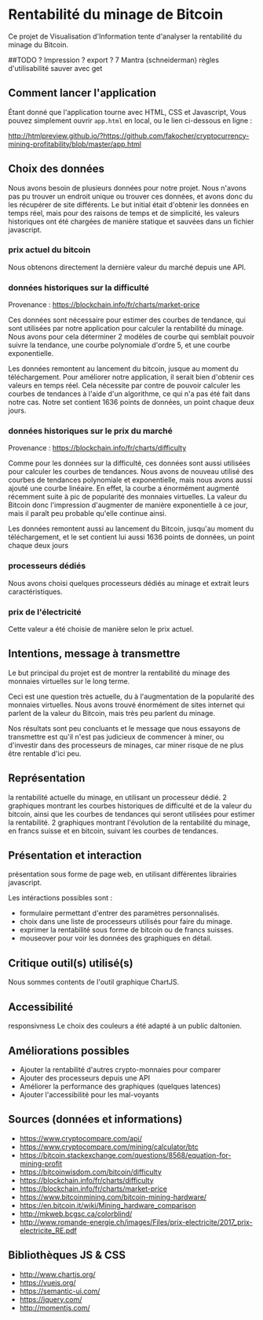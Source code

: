 # Rentabilité du minage de Bitcoin

Ce projet de Visualisation d'Information tente d'analyser la rentabilité du minage du Bitcoin.

##TODO ?
Impression ?
export ?
7 Mantra (schneiderman)
règles d'utilisabilité
sauver avec get

## Comment lancer l'application

Étant donné que l'application tourne avec HTML, CSS et Javascript, Vous pouvez simplement ouvrir `app.html` en local, ou le lien ci-dessous en ligne :

http://htmlpreview.github.io/?https://github.com/fakocher/cryptocurrency-mining-profitability/blob/master/app.html

## Choix des données

Nous avons besoin de plusieurs données pour notre projet. Nous n'avons pas pu trouver un endroit unique ou trouver ces données, et avons donc du
les récupérer de site différents. Le but initial était d'obtenir les données en temps réel, mais pour des raisons de temps et de simplicité, 
les valeurs historiques ont été chargées de manière statique et sauvées dans un fichier javascript.

### prix actuel du bitcoin

Nous obtenons directement la dernière valeur du marché depuis une API.

### données historiques sur la difficulté

Provenance : https://blockchain.info/fr/charts/market-price

Ces données sont nécessaire pour estimer des courbes de tendance, qui sont utilisées par notre application pour calculer la rentabilité du minage.
Nous avons pour cela déterminer 2 modèles de courbe qui semblait pouvoir suivre la tendance, une courbe polynomiale d'ordre 5, et une courbe exponentielle.

Les données remontent au lancement du bitcoin, jusque au moment du téléchargement. Pour améliorer notre application, il serait bien d'obtenir ces valeurs en temps réel. 
Cela nécessite par contre de pouvoir calculer les courbes de tendances à l'aide d'un algorithme, ce qui n'a pas été fait dans notre cas. 
Notre set contient 1636 points de données, un point chaque deux jours.

### données historiques sur le prix du marché

Provenance : https://blockchain.info/fr/charts/difficulty

Comme pour les données sur la difficulté, ces données sont aussi utilisées pour calculer les courbes de tendances. 
Nous avons de nouveau utilisé des courbes de tendances polynomiale et exponentielle, mais nous avons aussi ajouté une courbe linéaire. 
En effet, la courbe a énormément augmenté récemment suite à pic de popularité des monnaies virtuelles. La valeur du Bitcoin donc l'impression 
d'augmenter de manière exponentielle à ce jour, mais il paraît peu probable qu'elle continue ainsi.

Les données remontent aussi au lancement du Bitcoin, jusqu'au moment du téléchargement, et le set contient lui aussi 1636 points de données, un point chaque deux jours

### processeurs dédiés

Nous avons choisi quelques processeurs dédiés au minage et extrait leurs caractéristiques.

### prix de l'électricité

Cette valeur a été choisie de manière selon le prix actuel.

## Intentions, message à transmettre

Le but principal du projet est de montrer la rentabilité du minage des monnaies virtuelles sur le long terme. 

Ceci est une question très actuelle, du à l'augmentation de la popularité des monnaies virtuelles. 
Nous avons trouvé énormément de sites internet qui parlent de la valeur du Bitcoin, mais très peu parlent du minage.

Nos résultats sont peu concluants et le message que nous essayons de transmettre est qu'il n'est pas judicieux de 
commencer à miner, ou d'investir dans des processeurs de minages, car miner risque de ne plus être rentable d'ici peu. 

## Représentation

la rentabilité actuelle du minage, en utilisant un processeur dédié.
2 graphiques montrant les courbes historiques de difficulté et de la valeur du bitcoin, ainsi que les courbes de tendances qui seront utilisées pour estimer la rentabilité.
2 graphiques montrant l'évolution de la rentabilité du minage, en francs suisse et en bitcoin, suivant les courbes de tendances.


## Présentation et interaction

présentation sous forme de page web, en utilisant différentes librairies javascript.

Les intéractions possibles sont : 

 -	formulaire permettant d'entrer des paramètres personnalisés.
 -	choix dans une liste de processeurs utilisés pour faire du minage.
 -	exprimer la rentabilité sous forme de bitcoin ou de francs suisses.
 -	mouseover pour voir les données des graphiques en détail. 

## Critique outil(s) utilisé(s)

Nous sommes contents de l'outil graphique ChartJS.

## Accessibilité

responsivness
Le choix des couleurs a été adapté à un public daltonien.

## Améliorations possibles

- Ajouter la rentabilité d'autres crypto-monnaies pour comparer
- Ajouter des processeurs depuis une API
- Améliorer la performance des graphiques (quelques latences)
- Ajouter l'accessibilité pour les mal-voyants

## Sources (données et informations)

* https://www.cryptocompare.com/api/
* https://www.cryptocompare.com/mining/calculator/btc
* https://bitcoin.stackexchange.com/questions/8568/equation-for-mining-profit
* https://bitcoinwisdom.com/bitcoin/difficulty
* https://blockchain.info/fr/charts/difficulty
* https://blockchain.info/fr/charts/market-price
* https://www.bitcoinmining.com/bitcoin-mining-hardware/
* https://en.bitcoin.it/wiki/Mining_hardware_comparison
* http://mkweb.bcgsc.ca/colorblind/
* http://www.romande-energie.ch/images/Files/prix-electricite/2017_prix-electricite_RE.pdf

## Bibliothèques JS & CSS

* http://www.chartjs.org/
* https://vuejs.org/
* https://semantic-ui.com/
* https://jquery.com/
* http://momentjs.com/
